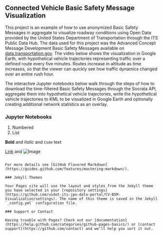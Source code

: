 ## Connected Vehicle Basic Safety Message Visualization

This project is an example of how to use anonymized Basic Safety Messages in aggregate to visualize roadway conditions using Open Data provided by the United States Department of Transportation through the ITS Public Data Hub. The data used for this project was the Advanced Concept Message Development Basic Safety Messages available on [data.transportation.gov](https://data.transportation.gov/Automobiles/Advanced-Messaging-Concept-Development-Basic-Safet/eezi-v4pm). The video below shows the visualization in Google Earth, with hypothetical vehicle trajectories representing traffic over a defined route every five minutes. Routes increase in altitude as time increases, so that the viewer can quickly see how traffic dynamics changed over an entire rush hour. 

The interactive Jupyter notebooks below walk through the steps of how to download the time-filtered Basic Safety Messages through the Socrata API, aggregate them into hypothetical vehicle trajectories, write the hypothetical vehicle trajectories to KML to be visualized in Google Earth and optionally creating additional network statistics as an overlay. 

### Jupyter Notebooks

1. Numbered
2. List

**Bold** and _Italic_ and `Code` text

[Link](url) and ![Image](src)
```

For more details see [GitHub Flavored Markdown](https://guides.github.com/features/mastering-markdown/).

### Jekyll Themes

Your Pages site will use the layout and styles from the Jekyll theme you have selected in your [repository settings](https://github.com/usdot-its-jpo-data-portal/CV-BSM-Visualization/settings). The name of this theme is saved in the Jekyll `_config.yml` configuration file.

### Support or Contact

Having trouble with Pages? Check out our [documentation](https://help.github.com/categories/github-pages-basics/) or [contact support](https://github.com/contact) and we’ll help you sort it out.
